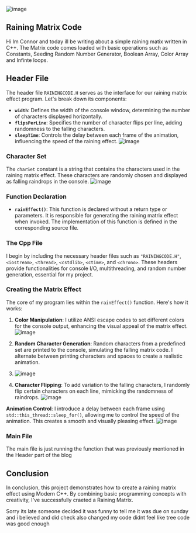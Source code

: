 
![image](https://github.com/connorngouana/rix/assets/115573354/69234e0e-4ac3-4067-8e1c-5938c49e1b95)

## Raining Matrix Code
Hi Im Connor and today ill be writing about a  simple raining matix written in C++. The Matrix code comes loaded with basic operations such as Constants, Seeding Random Number Generator, Boolean Array, Color Array and Infinte loops.

## Header File

The header file `RAININGCODE.H` serves as the interface for our raining matrix effect program. Let's break down its components:

- **`width`**: Defines the width of the console window, determining the number of characters displayed horizontally.
- **`flipsPerLine`**: Specifies the number of character flips per line, adding randomness to the falling characters.
- **`sleepTime`**: Controls the delay between each frame of the animation, influencing the speed of the raining effect.
  ![image](https://github.com/connorngouana/rix/assets/115573354/5ad16f28-3bd6-4439-8ee9-a3942d62c7fa)


### Character Set

The `charSet` constant is a string that contains the characters used in the raining matrix effect. These characters are randomly chosen and displayed as falling raindrops in the console.
![image](https://github.com/connorngouana/rix/assets/115573354/ea97cb4e-f6d0-4372-bc3d-0c3b062693a5)


### Function Declaration

- **`rainEffect()`**: This function is declared without a return type or parameters. It is responsible for generating the raining matrix effect when invoked. The implementation of this function is defined in the corresponding source file.

### The Cpp File

I begin by including the necessary header files such as `"RAININGCODE.H"`, `<iostream>`, `<thread>`, `<cstdlib>`, `<ctime>`, and `<chrono>`. These headers provide functionalities for console I/O, multithreading, and random number generation, essential for my project.

### Creating the Matrix Effect

The core of my program lies within the `rainEffect()` function. Here's how it works:

1. **Color Manipulation**: I utilize ANSI escape codes to set different colors for the console output, enhancing the visual appeal of the matrix effect.
![image](https://github.com/connorngouana/rix/assets/115573354/9685764f-cd98-41d6-8f32-01fe6699e661)

2. **Random Character Generation**: Random characters from a predefined set are printed to the console, simulating the falling matrix code. I alternate between printing characters and spaces to create a realistic animation.
3. ![image](https://github.com/connorngouana/rix/assets/115573354/5298160c-d02f-4c30-8933-fd4fadc26f0e)

3. **Character Flipping**: To add variation to the falling characters, I randomly flip certain characters on each line, mimicking the randomness of raindrops.
 ![image](https://github.com/connorngouana/rix/assets/115573354/8c2440be-e301-4fc6-b373-f0b112ca1947)

 **Animation Control**: I introduce a delay between each frame using `std::this_thread::sleep_for()`, allowing me to control the speed of the animation. This creates a smooth and visually pleasing effect.
 ![image](https://github.com/connorngouana/rix/assets/115573354/c53861b7-9b11-4225-9b97-5c7a4305b9f9)

### Main File
The main file is just running the function that was previously mentioned in the Header part of the blog

## Conclusion

In conclusion, this project demonstrates how to create a  raining matrix effect using Modern C++. By combining basic programming concepts with creativity, I've successfully craeted a Raining Matrix. 

Sorry its late someone decided it was funny to tell me it was due on sunday and i believed and did check also changed my code didnt feel like tree code was good enough
